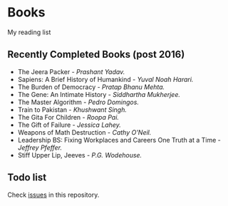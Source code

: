 # Books
My reading list

## Recently Completed Books (post 2016)

- The Jeera Packer - *Prashant Yadav.*
- Sapiens: A Brief History of Humankind - *Yuval Noah Harari.*
- The Burden of Democracy - *Pratap Bhanu Mehta.*
- The Gene: An Intimate History - *Siddhartha Mukherjee.*
- The Master Algorithm - *Pedro Domingos.*
- Train to Pakistan - *Khushwant Singh.*
- The Gita For Children - *Roopa Pai.*
- The Gift of Failure - *Jessica Lahey.*
- Weapons of Math Destruction - *Cathy O'Neil.*
- Leadership BS: Fixing Workplaces and Careers One Truth at a Time - *Jeffrey Pfeffer.*
- Stiff Upper Lip, Jeeves - *P.G. Wodehouse.*

## Todo list
Check [issues](https://github.com/amsaha/Books/issues) in this repository.
